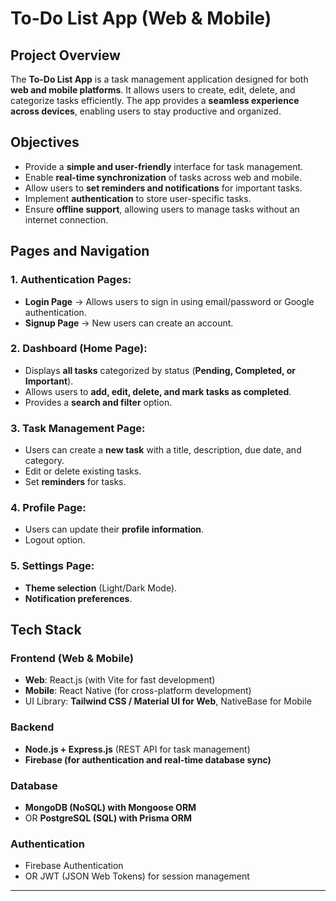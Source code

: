 # **To-Do List App (Web & Mobile)**  

## **Project Overview**  
The **To-Do List App** is a task management application designed for both **web and mobile platforms**. It allows users to create, edit, delete, and categorize tasks efficiently. The app provides a **seamless experience across devices**, enabling users to stay productive and organized.  

## **Objectives**  
- Provide a **simple and user-friendly** interface for task management.  
- Enable **real-time synchronization** of tasks across web and mobile.  
- Allow users to **set reminders and notifications** for important tasks.  
- Implement **authentication** to store user-specific tasks.
- Ensure **offline support**, allowing users to manage tasks without an internet connection.  

## **Pages and Navigation**  
### **1. Authentication Pages:**  
- **Login Page** → Allows users to sign in using email/password or Google authentication.  
- **Signup Page** → New users can create an account.  

### **2. Dashboard (Home Page):**  
- Displays **all tasks** categorized by status (**Pending, Completed, or Important**).  
- Allows users to **add, edit, delete, and mark tasks as completed**.  
- Provides a **search and filter** option.  

### **3. Task Management Page:**  
- Users can create a **new task** with a title, description, due date, and category.  
- Edit or delete existing tasks.  
- Set **reminders** for tasks.  

### **4. Profile Page:**  
- Users can update their **profile information**.  
- Logout option.  

### **5. Settings Page:**  
- **Theme selection** (Light/Dark Mode).  
- **Notification preferences**.  

## **Tech Stack**  
### **Frontend (Web & Mobile)**  
- **Web**: React.js (with Vite for fast development)  
- **Mobile**: React Native (for cross-platform development)  
- UI Library: **Tailwind CSS / Material UI for Web**, NativeBase for Mobile  

### **Backend**  
- **Node.js + Express.js** (REST API for task management)  
- **Firebase (for authentication and real-time database sync)**  

### **Database**  
- **MongoDB (NoSQL) with Mongoose ORM**  
- OR **PostgreSQL (SQL) with Prisma ORM**  

### **Authentication**  
- Firebase Authentication  
- OR JWT (JSON Web Tokens) for session management  



---
